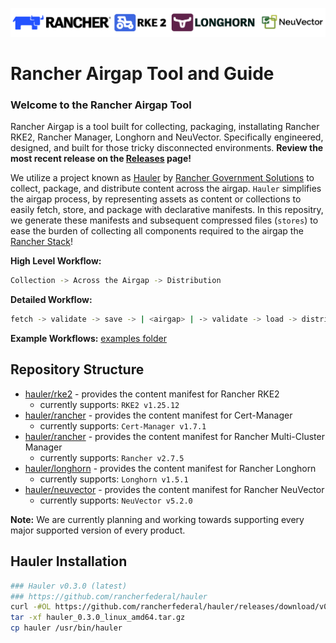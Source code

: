 ![rancher-long-banner](images/rgs-banner-rounded.png)

# Rancher Airgap Tool and Guide

### Welcome to the Rancher Airgap Tool
Rancher Airgap is a tool built for collecting, packaging, installating Rancher RKE2, Rancher Manager, Longhorn and NeuVector. Specifically engineered, designed, and built for those tricky disconnected environments. **Review the most recent release on the [Releases](https://github.com/zackbradys/rancher-airgap/releases) page!**

We utilize a project known as [Hauler](https://github.com/rancherfederal/hauler) by [Rancher Government Solutions](https://github.com/rancherfederal) to collect, package, and distribute content across the airgap. `Hauler` simplifies the airgap process, by representing assets as content or collections to easily fetch, store, and package with declarative manifests. In this repositry, we generate these manifests and subsequent compressed files (`stores`) to ease the burden of collecting all components required to the airgap the [Rancher Stack](https://ranchergovernment.com/products)!

**High Level Workflow:**
```bash
Collection -> Across the Airgap -> Distribution
```

**Detailed Workflow:**
```bash
fetch -> validate -> save -> | <airgap> | -> validate -> load -> distribute
```

**Example Workflows:** [examples folder](examples/)

## Repository Structure

* [hauler/rke2](hauler/rke2/README.md) - provides the content manifest for Rancher RKE2
  * currently supports: `RKE2 v1.25.12`
* [hauler/rancher](hauler/rancher/README.md) - provides the content manifest for Cert-Manager
  * currently supports: `Cert-Manager v1.7.1`
* [hauler/rancher](hauler/rancher/README.md) - provides the content manifest for Rancher Multi-Cluster Manager
  * currently supports: `Rancher v2.7.5`
* [hauler/longhorn](hauler/longhorn/README.md) - provides the content manifest for Rancher Longhorn
  * currently supports: `Longhorn v1.5.1`
* [hauler/neuvector](hauler/neuvector/README.md) - provides the content manifest for Rancher NeuVector
  * currently supports: `NeuVector v5.2.0`

**Note:** We are currently planning and working towards supporting every major supported version of every product.

## Hauler Installation

```bash
### Hauler v0.3.0 (latest)
### https://github.com/rancherfederal/hauler
curl -#OL https://github.com/rancherfederal/hauler/releases/download/v0.3.0/hauler_0.3.0_linux_amd64.tar.gz
tar -xf hauler_0.3.0_linux_amd64.tar.gz
cp hauler /usr/bin/hauler
```